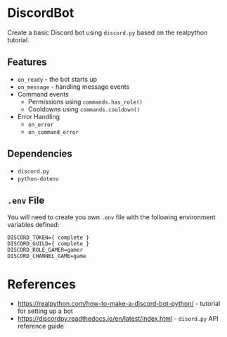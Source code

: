 # DiscordBot
Create a basic Discord bot using `discord.py` based on the realpython tutorial.

## Features
* `on_ready` - the bot starts up
* `on_message` - handling message events
* Command events
    * Permissions using `commands.has_role()`
    * Cooldowns using `commands.cooldown()`
* Error Handling
    * `on_error`
    * `on_command_error` 
 
## Dependencies
* `discord.py`
* `python-dotenv`

## `.env` File
You will need to create you own `.env` file with the following environment variables defined:

```
DISCORD_TOKEN={ complete }
DISCORD_GUILD={ complete }
DISCORD_ROLE_GAMER=gamer
DISCORD_CHANNEL_GAME=game
```

# References
* https://realpython.com/how-to-make-a-discord-bot-python/ - tutorial for setting up a bot
* https://discordpy.readthedocs.io/en/latest/index.html - `disord.py` API reference guide
